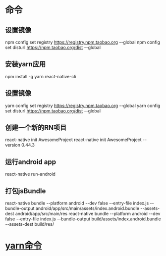 # 命令
## 设置镜像
npm config set registry https://registry.npm.taobao.org --global
npm config set disturl https://npm.taobao.org/dist --global
## 安装yarn应用
npm install -g yarn react-native-cli
## 设置镜像
yarn config set registry https://registry.npm.taobao.org --global
yarn config set disturl https://npm.taobao.org/dist --global
## 创建一个新的RN项目
react-native init AwesomeProject
react-native init AwesomeProject --version 0.44.3
## 运行android app
react-native run-android
## 打包jsBundle
react-native bundle --platform android --dev false --entry-file index.js --bundle-output android/app/src/main/assets/index.android.bundle --assets-dest android/app/src/main/res
react-native bundle --platform android --dev false --entry-file index.js --bundle-output build/assets/index.android.bundle --assets-dest build/res/
# [yarn命令](https://yarn.bootcss.com/docs/usage/)